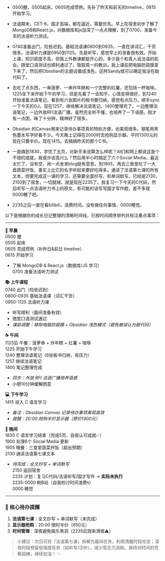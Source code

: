 - 0500醒，0505起床，0605完成惯例，先补了昨天和前天的timeline，0615开始学习。

- 法语期末，CET-6，国才高端，都在逼近，需要优先。早上在宿舍初步了解了MongoDB和React.js，对数据库和js加深了一点点理解，到了0700，准备今天的法语听力测试。

- 0740准备出门，险些迟到。基础法语课0800到0935，一直在讲词汇，干货很多。法语听力课是0950到1125。先是听写，感觉早上的准备很有效。开始上课，知识密度不高，但我上外教课都挺开心的，多少是个和真人说法语的机会。随堂口语测试也顺利通过了。吸取周一的教训，我上课前把电脑防窥膜拿下来了，然后把Obsidian的主题设置成浅色，这样Sandy就可以确定我没在敲代码了。

- 去吃了点东西，一串菠萝、一串炸年糕和一个完整的红薯，还包括一杯咖啡。1225坐下来开始下午的学习，但是先看了一会知乎，心情变得很好，到1240开始准备法语笔记，看到有六张图片的板书要归纳，感觉有点压力，顺手sync一下今天的GJ。现在1257，继续解决法语笔记。1400整理完了。一边整理法语笔记，一边外放RFI法语广播，虽然完全听不懂，也培养了一下语感。刚才有一点困，眯了十分钟，精神好了很多。

- Obsidian 的Canvas用来记录待办事项真的特别方便，也美观很多。钢笔用黑色墨水写字好看不少。今天晚上记得在2000时去抢购显示器，平时1300元的现在只要半价。现在1415，去搞搞昨天的那个C书。

- 一直搞到1830，学完了五页，对新手来说算怎么样呢？AI们和网上都说这是个不错的成就，我或许该高兴么？然后用半小时搞定了六个Social Media，最近太忙了，没有空，闲一点发发blog挺有意思。到1905，再去三食堂吃了一大盘蔬菜拌饭，事实上比它的名字听起来要好吃得多。通读了法语第七课的所有文本，但要完成这一课的学习，还需要全面抄写，和单词默写，已经是2130，2150到了宿舍，一切就绪，就是现在2235了。我复习一下今天的C代码，然后听写一点法语听力书上的原文，有可能的话写写国才写作题，差不多就0000睡了吧。

- 2235之后一直在看bilibili，浪费时间，没有做任何事情，0000睡觉。



以下是根据你的成长日记整理的清晰时间线，已按时间顺序排列并标注重点事项：

---
**🌅 早晨**  
0500 醒  
0505 起床  
0605 完成惯例（补昨日&前日 timeline）  
0615 开始学习  
- 了解 MongoDB & React.js（数据库/JS 学习）  
0700 准备法语听力测试  

**📚 上午课程**  
0740 出门（险些迟到）  
0800-0935 基础法语课（词汇干货）  
0950-1125 法语听力课  
- 听写顺利（晨间准备有效）  
- 随堂口语测试通过  
- *课前调整：移除电脑防窥膜 + Obsidian 浅色模式（避免被误认为敲代码）*  

**☕ 午间**  
1125后 午餐：菠萝串 + 炸年糕 + 红薯 + 咖啡  
1225 开始下午学习  
1240 整理法语笔记（6张板书归纳，有压力）  
1257 继续法语笔记  
1400 笔记整理完成  
- *同步：外放 RFI 法语广播培养语感*  
- 小憩10分钟缓解困意  

**💻 下午学习**  
1415 投入 C 语言学习  
- *备注：Obsidian Canvas 记录待办事项美观高效*  
- *提醒：20:00 抢购半价显示器（原价1300元）*  

**🌃 晚间**  
1830 C 语言学习结束（完成5页，自我认可成就✅）  
1900 处理6个 Social Media 更新  
1905 晚餐：三食堂蔬菜拌饭（超出预期）  
2130 通读法语第七课文本  
- *待完成：全文抄写 + 单词默写*  
2150 返回宿舍  
2235 计划：复习C代码/法语听写/国才写作 → **实际未执行**  
2235-0000 刷B站（自我检讨时间浪费🌀）  
0000 睡觉  

---
### 🔑 核心待办提醒
1. **法语第七课**：全文抄写 + 单词默写（未完成）  
2. **显示器抢购**：20:00 限时半价（650元）  
3. **时间管理**：深夜避免娱乐黑洞（2235后效率滑坡⚠️）  

> 小建议：次日可将「法语第七课」拆解为晨间任务，利用清醒时段攻坚；深夜时段预留低强度任务（如听写/泛听），减少意志力消耗。保持对时间的觉察超棒，继续加油！ ✨